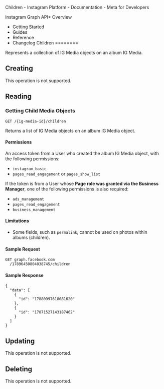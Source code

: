 
Children - Instagram Platform - Documentation - Meta for Developers









Instagram Graph API* Overview
* Getting Started
* Guides
* Reference
* Changelog
Children
========


Represents a collection of IG Media objects on an album IG Media.


Creating
--------


This operation is not supported.


Reading
-------


### Getting Child Media Objects


`GET /{ig-media-id}/children`


Returns a list of IG Media objects on an album IG Media object.


#### Permissions


An access token from a User who created the album IG Media object, with the following permissions:


* `instagram_basic`
* `pages_read_engagement` or `pages_show_list`


If the token is from a User whose **Page role was granted via the Business Manager**, one of the following permissions is also required:


* `ads_management`
* `pages_read_engagement`
* `business_management`


#### Limitations


* Some fields, such as `permalink`, cannot be used on photos within albums (children).


#### Sample Request



```
GET graph.facebook.com
  /17896450804038745/children
```
#### Sample Response



```
{
  "data": [
    {
      "id": "17880997618081620"
    },
    {
      "id": "17871527143187462"
    }
  ]
}
```
Updating
--------


This operation is not supported.


Deleting
--------


This operation is not supported.







































 
